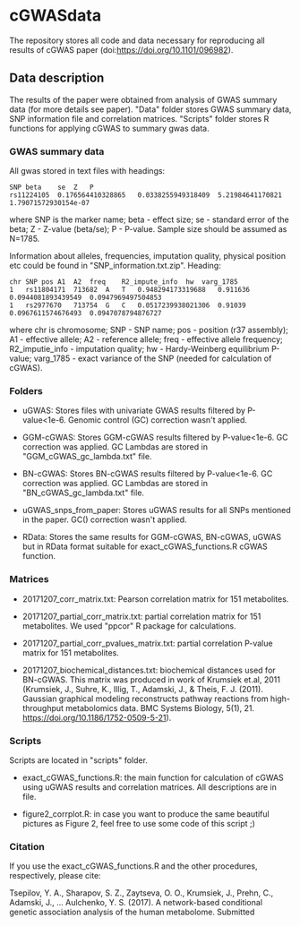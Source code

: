 # cGWASdata

The repository stores all code and data necessary for reproducing all results of cGWAS paper (doi:https://doi.org/10.1101/096982).

## Data description

The results of the paper were obtained from analysis of GWAS summary data (for more details see paper).
"Data" folder stores GWAS summary data, SNP information file and correlation matrices. "Scripts" folder stores R functions for applying cGWAS to summary gwas data. 

### GWAS summary data

All gwas stored in text files with headings:

```
SNP	beta	se	Z	P
rs11224105	0.176564410328865	0.0338255949318409	5.21984641170821	1.79071572930154e-07
```

where SNP is the marker name; beta - effect size;  se - standard error of the beta; Z - Z-value (beta/se); P - P-value.
Sample size should be assumed as N=1785.


Information about alleles, frequencies, imputation quality, physical position etc could be found in "SNP_information.txt.zip".
Heading:
```
chr	SNP	pos	A1	A2	freq	R2_impute_info	hw	varg_1785
1	rs11804171	713682	A	T	0.948294173319688	0.911636	0.0944081893439549	0.0947969497504853
1	rs2977670	713754	G	C	0.0517239938021306	0.91039	0.0967611574676493	0.0947078794876727
```
where chr is chromosome; SNP - SNP name; pos - position (r37 assembly); A1 - effective allele; A2 - reference allele; freq - effective allele frequency; R2_imputie_info - imputation quality; hw - Hardy-Weinberg equilibrium P-value; varg_1785 - exact variance of the SNP (needed for calculation of cGWAS).

### Folders

- uGWAS:
Stores files with univariate GWAS results filtered by P-value<1e-6. Genomic control (GC) correction wasn't applied.

- GGM-cGWAS:
Stores GGM-cGWAS results filtered by P-value<1e-6. GC correction was applied. GC Lambdas are stored in "GGM_cGWAS_gc_lambda.txt" file.

- BN-cGWAS:
Stores BN-cGWAS results filtered by P-value<1e-6. GC correction was applied. GC Lambdas are stored in "BN_cGWAS_gc_lambda.txt" file.

- uGWAS_snps_from_paper:
Stores uGWAS results for all SNPs mentioned in the paper. GC() correction wasn't applied.

- RData: 
Stores the same results for GGM-cGWAS, BN-cGWAS, uGWAS but in RData format suitable for exact_cGWAS_functions.R cGWAS function.


### Matrices

- 20171207_corr_matrix.txt: Pearson correlation matrix for 151 metabolites.

- 20171207_partial_corr_matrix.txt: partial correlation matrix for 151 metabolites. We used "ppcor" R package for calculations.

- 20171207_partial_corr_pvalues_matrix.txt: partial correlation P-value matrix for 151 metabolites.

- 20171207_biochemical_distances.txt: biochemical distances used for BN-cGWAS. This matrix was produced in work of Krumsiek et.al, 2011 (Krumsiek, J., Suhre, K., Illig, T., Adamski, J., & Theis, F. J. (2011). Gaussian graphical modeling reconstructs pathway reactions from high-throughput metabolomics data. BMC Systems Biology, 5(1), 21. https://doi.org/10.1186/1752-0509-5-21).

### Scripts

Scripts are located in "scripts" folder.

- exact_cGWAS_functions.R: the main function for calculation of cGWAS using uGWAS results and correlation matrices. All descriptions are in file. 

- figure2_corrplot.R: in case you want to produce the same beautiful pictures as Figure 2, feel free to use some code of this script ;)

### Citation

If you use the exact_cGWAS_functions.R and the other procedures, respectively,
please cite:

Tsepilov, Y. A., Sharapov, S. Z., Zaytseva, O. O., Krumsiek, J., Prehn, C., Adamski, J., … Aulchenko, Y. S. (2017). A network-based conditional genetic association analysis of the human metabolome. Submitted
